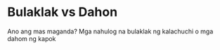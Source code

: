 # Bulaklak vs Dahon

Ano ang mas maganda? Mga nahulog na bulaklak ng kalachuchi o mga dahom ng kapok

